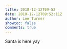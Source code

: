 ```yaml
---
title: 2010-12-12T09-52
date: 2010-12-12T09:52:11Z
author: Lee Turner
showtoc: false
comments: true
---
```


Santa is here yay


